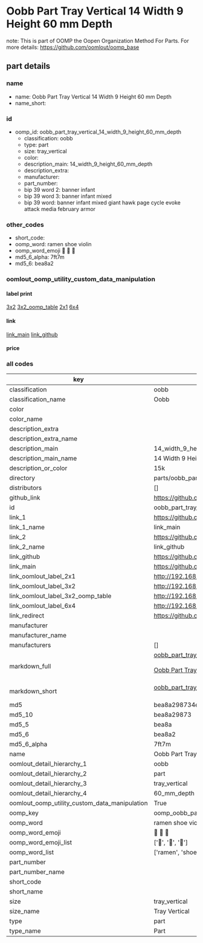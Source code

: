 # Oobb Part Tray Vertical 14 Width 9 Height 60 mm Depth  

note: This is part of OOMP the Oopen Organization Method For Parts. For more details: https://github.com/oomlout/oomp_base

##  part details
  







### name
* name: Oobb Part Tray Vertical 14 Width 9 Height 60 mm Depth
* name_short: 
### id
* oomp_id: oobb_part_tray_vertical_14_width_9_height_60_mm_depth
  * classification: oobb
  * type: part
  * size: tray_vertical
  * color: 
  * description_main: 14_width_9_height_60_mm_depth
  * description_extra: 
  * manufacturer: 
  * part_number: 
  * bip 39 word 2: banner infant
  * bip 39 word 3: banner infant mixed
  * bip 39 word: banner infant mixed giant hawk page cycle evoke attack media february armor

### other_codes
* short_code: 
* oomp_word: ramen shoe violin
* oomp_word_emoji :ramen: :shoe: :violin:
* md5_6_alpha: 7ft7m
* md5_6: bea8a2






### oomlout_oomp_utility_custom_data_manipulation
#### label print
[3x2](http://192.168.1.245:1112/?label=oomp%207ft7m)
[3x2_oomp_table](http://192.168.1.108:1112/?label=oomp%207ft7m)
[2x1](http://192.168.1.242:1112/?label=oomp%207ft7m)
[6x4](http://192.168.1.55:1112/?label=oomp%207ft7m)    

#### link

[link_main](https://github.com/oomlout/oomlout_oomp_version_1_messy/tree/main/parts/oobb_part_tray_vertical_14_width_9_height_60_mm_depth) [link_github](https://github.com/oomlout/oomlout_oomp_version_1_messy/tree/main/parts/oobb_part_tray_vertical_14_width_9_height_60_mm_depth)                             

#### price







### all codes 
| key | value |  
| --- | --- |  
| classification | oobb |  
| classification_name | Oobb |  
| color |  |  
| color_name |  |  
| description_extra |  |  
| description_extra_name |  |  
| description_main | 14_width_9_height_60_mm_depth |  
| description_main_name | 14 Width 9 Height 60 mm Depth |  
| description_or_color | 15k |  
| directory | parts/oobb_part_tray_vertical_14_width_9_height_60_mm_depth |  
| distributors | [] |  
| github_link | https://github.com/oomlout/oomlout_oomp_part_src/tree/main/parts/oobb_part_tray_vertical_14_width_9_height_60_mm_depth |  
| id | oobb_part_tray_vertical_14_width_9_height_60_mm_depth |  
| link_1 | https://github.com/oomlout/oomlout_oomp_version_1_messy/tree/main/parts/oobb_part_tray_vertical_14_width_9_height_60_mm_depth |  
| link_1_name | link_main |  
| link_2 | https://github.com/oomlout/oomlout_oomp_version_1_messy/tree/main/parts/oobb_part_tray_vertical_14_width_9_height_60_mm_depth |  
| link_2_name | link_github |  
| link_github | https://github.com/oomlout/oomlout_oomp_version_1_messy/tree/main/parts/oobb_part_tray_vertical_14_width_9_height_60_mm_depth |  
| link_main | https://github.com/oomlout/oomlout_oomp_version_1_messy/tree/main/parts/oobb_part_tray_vertical_14_width_9_height_60_mm_depth |  
| link_oomlout_label_2x1 | http://192.168.1.242:1112/?label=oomp%207ft7m |  
| link_oomlout_label_3x2 | http://192.168.1.245:1112/?label=oomp%207ft7m |  
| link_oomlout_label_3x2_oomp_table | http://192.168.1.108:1112/?label=oomp%207ft7m |  
| link_oomlout_label_6x4 | http://192.168.1.55:1112/?label=oomp%207ft7m |  
| link_redirect | https://github.com/oomlout/oomlout_oomp_version_1_messy/tree/main/parts/oobb_part_tray_vertical_14_width_9_height_60_mm_depth |  
| manufacturer |  |  
| manufacturer_name |  |  
| manufacturers | [] |  
| markdown_full | [oobb_part_tray_vertical_14_width_9_height_60_mm_depth](none)<br>[](none)<br>[Oobb Part Tray Vertical 14 Width 9 Height 60 Mm Depth](none)<br><br> |  
| markdown_short | [oobb_part_tray_vertical_14_width_9_height_60_mm_depth](none)<br><br> |  
| md5 | bea8a298734e06da7bb4e61b1c5cd092 |  
| md5_10 | bea8a29873 |  
| md5_5 | bea8a |  
| md5_6 | bea8a2 |  
| md5_6_alpha | 7ft7m |  
| name | Oobb Part Tray Vertical 14 Width 9 Height 60 mm Depth |  
| oomlout_detail_hierarchy_1 | oobb |  
| oomlout_detail_hierarchy_2 | part |  
| oomlout_detail_hierarchy_3 | tray_vertical |  
| oomlout_detail_hierarchy_4 | 60_mm_depth |  
| oomlout_oomp_utility_custom_data_manipulation | True |  
| oomp_key | oomp_oobb_part_tray_vertical_14_width_9_height_60_mm_depth |  
| oomp_word | ramen shoe violin |  
| oomp_word_emoji | :ramen: :shoe: :violin: |  
| oomp_word_emoji_list | [':ramen:', ':shoe:', ':violin:'] |  
| oomp_word_list | ['ramen', 'shoe', 'violin'] |  
| part_number |  |  
| part_number_name |  |  
| short_code |  |  
| short_name |  |  
| size | tray_vertical |  
| size_name | Tray Vertical |  
| type | part |  
| type_name | Part |  
